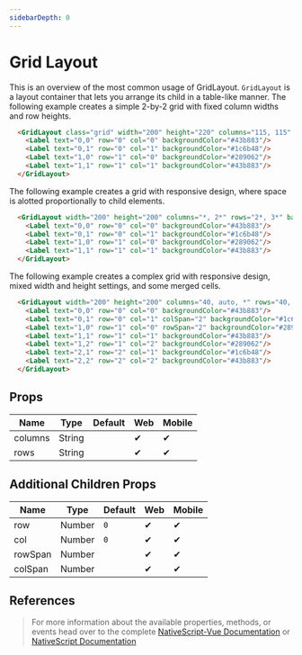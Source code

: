 ```yaml
---
sidebarDepth: 0
---
```


# Grid Layout

This is an overview of the most common usage of GridLayout.
`GridLayout` is a layout container that lets you arrange its child in a table-like manner.
The following example creates a simple 2-by-2 grid with fixed column widths and row heights.

<DocExampleBox codeBox="https://codesandbox.io/s/l9083jq48q">

```html
  <GridLayout class="grid" width="200" height="220" columns="115, 115" rows="115, 115">
    <Label text="0,0" row="0" col="0" backgroundColor="#43b883"/>
    <Label text="0,1" row="0" col="1" backgroundColor="#1c6b48"/>
    <Label text="1,0" row="1" col="0" backgroundColor="#289062"/>
    <Label text="1,1" row="1" col="1" backgroundColor="#43b883"/>
  </GridLayout>
```

<GridLayoutDoc />
</DocExampleBox>

The following example creates a grid with responsive design, where space is alotted proportionally to child elements.

<DocExampleBox codeBox="https://codesandbox.io/s/l9083jq48q">

```html
  <GridLayout width="200" height="200" columns="*, 2*" rows="2*, 3*" backgroundColor="#3c495e">
    <Label text="0,0" row="0" col="0" backgroundColor="#43b883"/>
    <Label text="0,1" row="0" col="1" backgroundColor="#1c6b48"/>
    <Label text="1,0" row="1" col="0" backgroundColor="#289062"/>
    <Label text="1,1" row="1" col="1" backgroundColor="#43b883"/>
  </GridLayout>
```

<GridLayoutResponsiveDoc />
</DocExampleBox>

The following example creates a complex grid with responsive design, mixed width and height settings, and some merged cells.

<DocExampleBox codeBox="https://codesandbox.io/s/l9083jq48q">

```html
  <GridLayout width="200" height="200" columns="40, auto, *" rows="40, auto, *" backgroundColor="#3c495e">
    <Label text="0,0" row="0" col="0" backgroundColor="#43b883"/>
    <Label text="0,1" row="0" col="1" colSpan="2" backgroundColor="#1c6b48"/>
    <Label text="1,0" row="1" col="0" rowSpan="2" backgroundColor="#289062"/>
    <Label text="1,1" row="1" col="1" backgroundColor="#43b883"/>
    <Label text="1,2" row="1" col="2" backgroundColor="#289062"/>
    <Label text="2,1" row="2" col="1" backgroundColor="#1c6b48"/>
    <Label text="2,2" row="2" col="2" backgroundColor="#43b883"/>
  </GridLayout>
```

<GridLayoutComplexGridDoc />
</DocExampleBox>

## Props

| Name    | Type   | Default | Web | Mobile |
| ------- | ------ | ------- | --- | ------ |
| columns | String |         | ✔   | ✔      |
| rows    | String |         | ✔   | ✔      |

## Additional Children Props

| Name    | Type   | Default | Web | Mobile |
| ------- | ------ | ------- | --- | ------ |
| row     | Number | `0`     | ✔   | ✔      |
| col     | Number | `0`     | ✔   | ✔      |
| rowSpan | Number |         | ✔   | ✔      |
| colSpan | Number |         | ✔   | ✔      |

## References

> For more information about the available properties, methods, or events head over to the complete [NativeScript-Vue Documentation](https://nativescript-vue.org/en/docs/elements/layouts/grid-layout/)
> or [NativeScript Documentation](https://docs.nativescript.org/api-reference/modules/_ui_layouts_grid_layout_)
